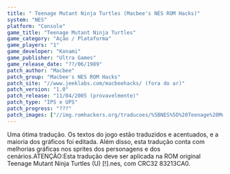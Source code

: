 ```yaml
---
title: " Teenage Mutant Ninja Turtles (Macbee's NES ROM Hacks)"
system: "NES"
platform: "Console"
game_title: "Teenage Mutant Ninja Turtles"
game_category: "Ação / Plataforma"
game_players: "1"
game_developer: "Konami"
game_publisher: "Ultra Games"
game_release_date: "??/06/1989"
patch_author: "Macbee"
patch_group: "Macbee's NES ROM Hacks"
patch_site: "//www.jeeklabs.com/macbeehacks/ (fora do ar)"
patch_version: "1.0"
patch_release: "11/04/2005 (provavelmente)"
patch_type: "IPS e UPS"
patch_progress: "???"
patch_images: ["//img.romhackers.org/traducoes/%5BNES%5D%20Teenage%20Mutant%20Ninja%20Turtles%20-%20Macbee's%20NES%20ROM%20Hacks%20-%201.png","//img.romhackers.org/traducoes/%5BNES%5D%20Teenage%20Mutant%20Ninja%20Turtles%20-%20Macbee's%20NES%20ROM%20Hacks%20-%202.png","//img.romhackers.org/traducoes/%5BNES%5D%20Teenage%20Mutant%20Ninja%20Turtles%20-%20Macbee's%20NES%20ROM%20Hacks%20-%203.png"]
---
```

Uma ótima tradução. Os textos do jogo estão traduzidos e acentuados, e a maioria dos gráficos foi editada. Além disso, esta tradução conta com melhorias gráficas nos sprites dos personagens e dos cenários.ATENÇÃO:Esta tradução deve ser aplicada na ROM original Teenage Mutant Ninja Turtles (U) [!].nes, com CRC32 83213CA0.